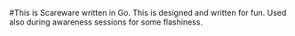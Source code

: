 #This is Scareware written in Go.
This is designed and written for fun. Used also during awareness sessions for some flashiness.
